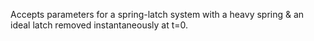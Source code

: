Accepts parameters for a spring-latch system with a heavy spring & an ideal latch removed instantaneously at t=0.